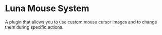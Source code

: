 # Luna Mouse System

A plugin that allows you to use custom mouse cursor images and to change them during specific actions.